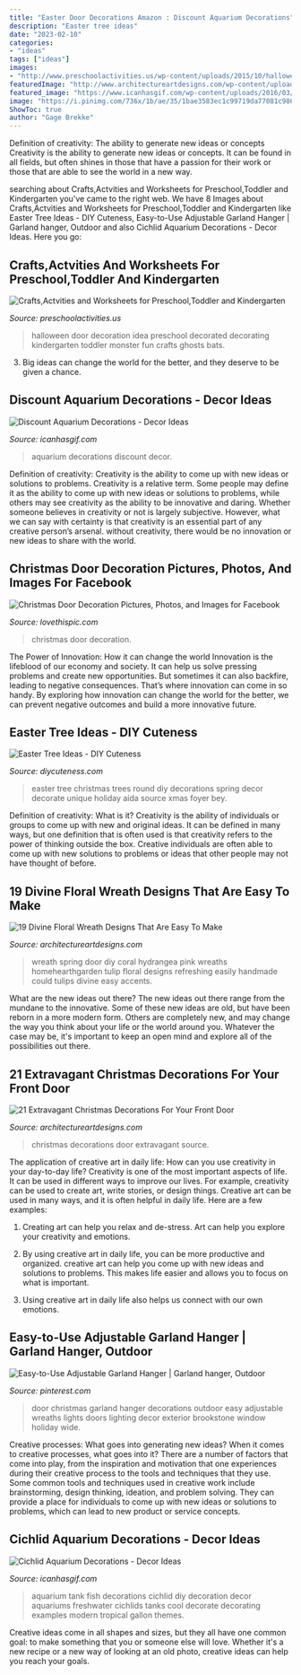 ```yaml
---
title: "Easter Door Decorations Amazon : Discount Aquarium Decorations"
description: "Easter tree ideas"
date: "2023-02-10"
categories:
- "ideas"
tags: ["ideas"]
images:
- "http://www.preschoolactivities.us/wp-content/uploads/2015/10/halloween-door-decoration-idea-2.jpg"
featuredImage: "http://www.architectureartdesigns.com/wp-content/uploads/2017/05/2-17-630x848.jpg"
featured_image: "https://www.icanhasgif.com/wp-content/uploads/2016/03/Discount-Aquarium-Decorations.jpg"
image: "https://i.pinimg.com/736x/1b/ae/35/1bae3583ec1c99719da77081c986d872--christmas-door-christmas-.jpg"
ShowToc: true
author: "Gage Brekke"
---
```



Definition of creativity: The ability to generate new ideas or concepts
Creativity is the ability to generate new ideas or concepts. It can be found in all fields, but often shines in those that have a passion for their work or those that are able to see the world in a new way.

	

		
searching about Crafts,Actvities and Worksheets for Preschool,Toddler and Kindergarten you've came to the right web. We have 8 Images about Crafts,Actvities and Worksheets for Preschool,Toddler and Kindergarten like Easter Tree Ideas - DIY Cuteness, Easy-to-Use Adjustable Garland Hanger | Garland hanger, Outdoor and also Cichlid Aquarium Decorations - Decor Ideas. Here you go:
		
    
## Crafts,Actvities And Worksheets For Preschool,Toddler And Kindergarten

<img loading=lazy src="http://www.preschoolactivities.us/wp-content/uploads/2015/10/halloween-door-decoration-idea-2.jpg" onerror="this.onerror=null;this.src='https://tse1.mm.bing.net/th?id=OIP.NQV2TytJRm9u7PgQjsokRQHaJ6&amp;pid=15.1';" alt="Crafts,Actvities and Worksheets for Preschool,Toddler and Kindergarten">

_Source: preschoolactivities.us_

>halloween door decoration idea preschool decorated decorating kindergarten toddler monster fun crafts ghosts bats. 

	

3. Big ideas can change the world for the better, and they deserve to be given a chance.

    
## Discount Aquarium Decorations - Decor Ideas

<img loading=lazy src="https://www.icanhasgif.com/wp-content/uploads/2016/03/Discount-Aquarium-Decorations.jpg" onerror="this.onerror=null;this.src='https://tse2.mm.bing.net/th?id=OIP.Szz4vv3tJSaqhHBD7YGypwHaFF&amp;pid=15.1';" alt="Discount Aquarium Decorations - Decor Ideas">

_Source: icanhasgif.com_

>aquarium decorations discount decor. 

	

Definition of creativity: Creativity is the ability to come up with new ideas or solutions to problems.
Creativity is a relative term. Some people may define it as the ability to come up with new ideas or solutions to problems, while others may see creativity as the ability to be innovative and daring. Whether someone believes in creativity or not is largely subjective. However, what we can say with certainty is that creativity is an essential part of any creative person’s arsenal. without creativity, there would be no innovation or new ideas to share with the world.

    
## Christmas Door Decoration Pictures, Photos, And Images For Facebook

<img loading=lazy src="http://www.lovethispic.com/uploaded_images/56171-Christmas-Door-Decoration.jpg" onerror="this.onerror=null;this.src='https://tse3.mm.bing.net/th?id=OIP.VzKYzIWXqvvcB30onovReQHaLH&amp;pid=15.1';" alt="Christmas Door Decoration Pictures, Photos, and Images for Facebook">

_Source: lovethispic.com_

>christmas door decoration. 

	

The Power of Innovation: How it can change the world
Innovation is the lifeblood of our economy and society. It can help us solve pressing problems and create new opportunities. But sometimes it can also backfire, leading to negative consequences. That’s where innovation can come in so handy. By exploring how innovation can change the world for the better, we can prevent negative outcomes and build a more innovative future.

    
## Easter Tree Ideas - DIY Cuteness

<img loading=lazy src="https://diycuteness.com/wp-content/uploads/2020/01/Easter-Tree-Ideas-5.jpg" onerror="this.onerror=null;this.src='https://tse3.mm.bing.net/th?id=OIP.60jN_iShJKWoXanRV2Av-QHaMj&amp;pid=15.1';" alt="Easter Tree Ideas - DIY Cuteness">

_Source: diycuteness.com_

>easter tree christmas trees round diy decorations spring decor decorate unique holiday aída source xmas foyer bey. 

	

Definition of creativity: What is it?
Creativity is the ability of individuals or groups to come up with new and original ideas. It can be defined in many ways, but one definition that is often used is that creativity refers to the power of thinking outside the box. Creative individuals are often able to come up with new solutions to problems or ideas that other people may not have thought of before.

    
## 19 Divine Floral Wreath Designs That Are Easy To Make

<img loading=lazy src="http://www.architectureartdesigns.com/wp-content/uploads/2017/05/2-17-630x848.jpg" onerror="this.onerror=null;this.src='https://tse2.mm.bing.net/th?id=OIP.Ch9mN0RoiTaeHn2bDQdAJwHaJ-&amp;pid=15.1';" alt="19 Divine Floral Wreath Designs That Are Easy To Make">

_Source: architectureartdesigns.com_

>wreath spring door diy coral hydrangea pink wreaths homehearthgarden tulip floral designs refreshing easily handmade could tulips divine easy accents. 

	

What are the new ideas out there?
The new ideas out there range from the mundane to the innovative. Some of these new ideas are old, but have been reborn in a more modern form. Others are completely new, and may change the way you think about your life or the world around you. Whatever the case may be, it's important to keep an open mind and explore all of the possibilities out there.

    
## 21 Extravagant Christmas Decorations For Your Front Door

<img loading=lazy src="https://www.architectureartdesigns.com/wp-content/uploads/2016/11/18-20.jpg" onerror="this.onerror=null;this.src='https://tse1.mm.bing.net/th?id=OIP.s-mVaLVPQcTP4spry4ryGAAAAA&amp;pid=15.1';" alt="21 Extravagant Christmas Decorations For Your Front Door">

_Source: architectureartdesigns.com_

>christmas decorations door extravagant source. 

	

The application of creative art in daily life: How can you use creativity in your day-to-day life?
Creativity is one of the most important aspects of life. It can be used in different ways to improve our lives. For example, creativity can be used to create art, write stories, or design things. Creative art can be used in many ways, and it is often helpful in daily life. Here are a few examples: 
1) Creating art can help you relax and de-stress. Art can help you explore your creativity and emotions.

2) By using creative art in daily life, you can be more productive and organized. creative art can help you come up with new ideas and solutions to problems. This makes life easier and allows you to focus on what is important.

3) Using creative art in daily life also helps us connect with our own emotions.

    
## Easy-to-Use Adjustable Garland Hanger | Garland Hanger, Outdoor

<img loading=lazy src="https://i.pinimg.com/736x/1b/ae/35/1bae3583ec1c99719da77081c986d872--christmas-door-christmas-.jpg" onerror="this.onerror=null;this.src='https://tse1.mm.bing.net/th?id=OIP.jzbzn-PXALrqJHcw8cDdgAHaHa&amp;pid=15.1';" alt="Easy-to-Use Adjustable Garland Hanger | Garland hanger, Outdoor">

_Source: pinterest.com_

>door christmas garland hanger decorations outdoor easy adjustable wreaths lights doors lighting decor exterior brookstone window holiday wide. 

	

Creative processes: What goes into generating new ideas?
When it comes to creative processes, what goes into it? There are a number of factors that come into play, from the inspiration and motivation that one experiences during their creative process to the tools and techniques that they use. Some common tools and techniques used in creative work include brainstorming, design thinking, ideation, and problem solving. They can provide a place for individuals to come up with new ideas or solutions to problems, which can lead to new product or service concepts.

    
## Cichlid Aquarium Decorations - Decor Ideas

<img loading=lazy src="https://www.icanhasgif.com/wp-content/uploads/2016/03/Cichlid-Aquarium-Decorations-1024x683.jpg" onerror="this.onerror=null;this.src='https://tse3.mm.bing.net/th?id=OIP.j-T_rCxV_PrlBNmgqT7YeAHaE8&amp;pid=15.1';" alt="Cichlid Aquarium Decorations - Decor Ideas">

_Source: icanhasgif.com_

>aquarium tank fish decorations cichlid diy decoration decor aquariums freshwater cichlids tanks cool decorate decorating examples modern tropical gallon themes. 

	

Creative ideas come in all shapes and sizes, but they all have one common goal: to make something that you or someone else will love. Whether it's a new recipe or a new way of looking at an old photo, creative ideas can help you reach your goals.

